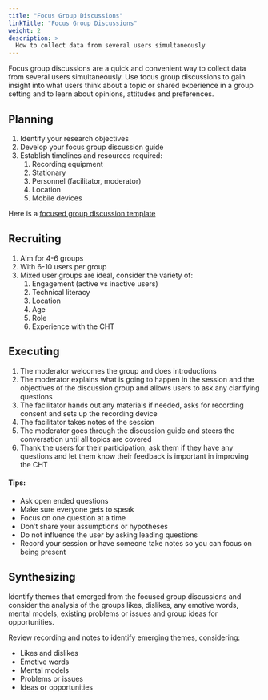 ```yaml
---
title: "Focus Group Discussions"
linkTitle: "Focus Group Discussions"
weight: 2
description: >
  How to collect data from several users simultaneously
---
```

Focus group discussions are a quick and convenient way to collect data from several users simultaneously. Use focus group discussions to gain insight into what users think about a topic or shared experience in a group setting and to learn about opinions, attitudes and preferences. 
## Planning



1. Identify your research objectives
2. Develop your focus group discussion guide
3. Establish timelines and resources required:
    1. Recording equipment
    2. Stationary
    3. Personnel (facilitator, moderator)
    4. Location
    5. Mobile devices

Here is a [focused group discussion template](https://docs.google.com/document/d/17DISQpIr8EbkFaSBMHZEXLwOrhzIxd1JmSZbMFWjqFo/edit?tab=t.0)


## Recruiting



1. Aim for 4-6 groups
2. With 6-10 users per group 
3. Mixed user groups are ideal, consider the variety of:
    1. Engagement (active vs inactive users)
    2. Technical literacy
    3. Location
    4. Age
    5. Role
    6. Experience with the CHT


## Executing



1. The moderator welcomes the group and does introductions
2. The moderator explains what is going to happen in the session and the objectives of the discussion group and allows users to ask any clarifying questions
3. The facilitator hands out any materials if needed, asks for recording consent and sets up the recording device 
4. The facilitator takes notes of the session
5. The moderator goes through the discussion guide and steers the conversation until all topics are covered
6. Thank the users for their participation, ask them if they have any questions and let them know their feedback is important in improving the CHT


#### Tips:



* Ask open ended questions
* Make sure everyone gets to speak
* Focus on one question at a time
* Don’t share your assumptions or hypotheses
* Do not influence the user by asking leading questions
* Record your session or have someone take notes so you can focus on being present


## Synthesizing

Identify themes that emerged from the focused group discussions and consider the analysis of the groups likes, dislikes, any emotive words, mental models, existing problems or issues and group ideas for opportunities.

Review recording and notes to identify emerging themes, considering:



* Likes and dislikes
* Emotive words
* Mental models
* Problems or issues
* Ideas or opportunities
